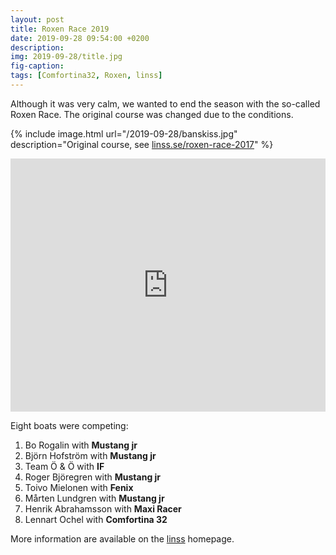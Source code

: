 ```yaml
---
layout: post
title: Roxen Race 2019
date: 2019-09-28 09:54:00 +0200
description:
img: 2019-09-28/title.jpg
fig-caption:
tags: [Comfortina32, Roxen, linss]
---
```

Although it was very calm, we wanted to end the season with the so-called Roxen Race. The original course was changed due to the conditions.

{% include image.html url="/2019-09-28/banskiss.jpg" description="Original course, see <a href='http://linss.se/roxen-race-2017/'>linss.se/roxen-race-2017</a>" %}

<iframe src='https://www.strava.com/activities/2746767368/embed/8b980927be145f0592e6fbf6a45ba6a664c237ed'
  height='405' width='100%' frameborder='0' allowtransparency='true' scrolling='no'></iframe>

Eight boats were competing:

1. Bo Rogalin with **Mustang jr**
1. Björn Hofström with **Mustang jr**
1. Team Ö & Ö with **IF**
1. Roger Björegren with **Mustang jr**
1. Toivo Mielonen with **Fenix**
1. Mårten Lundgren with **Mustang jr**
1. Henrik Abrahamsson with **Maxi Racer**
1. Lennart Ochel with **Comfortina 32**

More information are available on the [linss](http://linss.se/wp-content/uploads/2019/11/Roxenm%C3%A4staren-2019.pdf) homepage.
